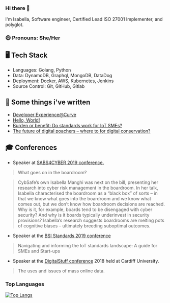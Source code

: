 ### Hi there 👋

I'm Isabella, Software engineer, Certified Lead ISO 27001 Implementer, and polyglot.

### 😄 Pronouns: She/Her

## 🖥️ Tech Stack

- Languages: Golang, Python
- Data: DynamoDB, Graphql, MongoDB, DataDog
- Deployment: Docker, AWS, Kubernetes, Jenkins
- Source Control: Git, GitHub, Gitlab

## 📝 Some things i've written

- [Developer Experience@Curve](https://www.curve.com/blog/developer-experience-at-curve/)
- [Hello, World!](https://www.curve.com/blog/hello-world/)
- [Burden or benefit: Do standards work for IoT SMEs?](https://papers.ssrn.com/sol3/papers.cfm?abstract_id=3454591)
- [The future of digital poachers – where to for digital conservation?](https://blogs.ucl.ac.uk/steapp/2019/07/29/the-future-of-digital-poachers-where-to-for-digital-conservation/)

## 🎓 Conferences

- Speaker at [SABS4CYBER 2019 conference.](https://www.cybsafe.com/community/blog/what-we-learned-at-sabs4cyber-2019-part-2-of-2/)
> What goes on in the boardroom?

> CybSafe’s own Isabella Manghi was next on the bill, presenting her research into cyber risk management in the boardroom. In her talk, Isabella characterised the boardroom as a “black box” of sorts – in that we know what goes into the boardroom and we know what comes out, but we don’t know how boardroom decisions are reached. Why is it, for example, boards tend to be disengaged with cyber security? And why is it boards typically underinvest in security provisions? Isabella’s research suggests boardrooms are melting pots of cognitive biases – ultimately breeding suboptimal outcomes.

- Speaker at the [BSI Standards 2019 conference](https://www.ucl.ac.uk/steapp/news/2019/apr/ucl-steapp-representatives-discussed-next-steps-iot-standards-bsi-standards-conference)
> Navigating and informing the IoT standards landscape: A guide for SMEs and Start-ups 

- Speaker at the [DigitalStuff conference](https://twitter.com/TheDigitalStuff/status/1007248905807986688?s=20) 2018 held at Cardiff University.
> The uses and issues of mass online data.

<!-- ## 🧮 GitHub Stats

[![Isa's GitHub stats](https://github-readme-stats.vercel.app/api?username=isa-manghi&show_icons=true&theme=dracula)](https://github.com/isa-manghi/github-readme-stats)  -->

### Top Languages
[![Top Langs](https://github-readme-stats.vercel.app/api/top-langs/?username=isa-manghi&layout=compact)](https://github.com/anuraghazra/github-readme-stats)

<!--
**isa-manghi/isa-manghi** is a ✨ _special_ ✨ repository because its `README.md` (this file) appears on your GitHub profile.
[![website](./img/linkedin-light.svg)](https://linkedin.com/in/aisabellam#gh-light-mode-only)
[![website](./img/linkedin-dark.svg)](https://linkedin.com/in/aisabellam#gh-dark-mode-only)
&nbsp;&nbsp;

Here are some ideas to get you started:

- 🔭 I’m currently working on ...
- 🌱 I’m currently learning ...
- 👯 I’m looking to collaborate on ...
- 🤔 I’m looking for help with ...
- 💬 Ask me about ...
- 📫 How to reach me: ...
- 😄 Pronouns: ...
- ⚡ Fun fact: ...
-->

